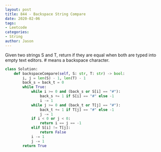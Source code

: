 ```yaml
---
layout: post
title: 844 - Backspace String Compare
date: 2020-02-06
tags:
- Leetcode
categories:
- String
author: Jason
---
```

Given two strings S and T, return if they are equal when both are typed into empty text editors. # means a backspace character.

```python
class Solution:
    def backspaceCompare(self, S: str, T: str) -> bool:
        i, j = len(S) - 1, len(T) - 1
        back_s = back_t = 0
        while True:
            while i >= 0 and (back_s or S[i] == "#"):
                back_s += 1 if S[i] == "#" else -1
                i -= 1
            while j >= 0 and (back_t or T[j] == "#"):
                back_t += 1 if T[j] == "#" else -1
                j -= 1
            if i < 0 or j < 0:
                return i == j == -1
            elif S[i] != T[j]:
                return False
            i -= 1
            j -= 1
        return True
```
